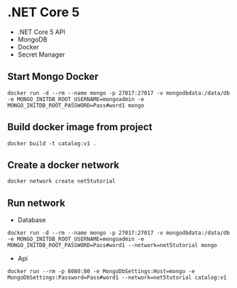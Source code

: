 # .NET Core 5

* .NET Core 5 API
* MongoDB
* Docker
* Secret Manager

## Start Mongo Docker

```
docker run -d --rm --name mongo -p 27017:27017 -v mongodbdata:/data/db -e MONGO_INITDB_ROOT_USERNAME=mongoadmin -e MONGO_INITDB_ROOT_PASSWORD=Pass#word1 mongo
```

## Build docker image from project

```
docker build -t catalog:v1 .
```

## Create a docker network

```
docker network create net5tutorial
```

## Run network

* Database

```
docker run -d --rm --name mongo -p 27017:27017 -v mongodbdata:/data/db -e MONGO_INITDB_ROOT_USERNAME=mongoadmin -e MONGO_INITDB_ROOT_PASSWORD=Pass#word1 --network=net5tutorial mongo
```

* Api

```
docker run --rm -p 8080:80 -e MongoDbSettings:Host=mongo -e MongoDbSettings:Password=Pass#word1 --network=net5tutorial catalog:v1
```

